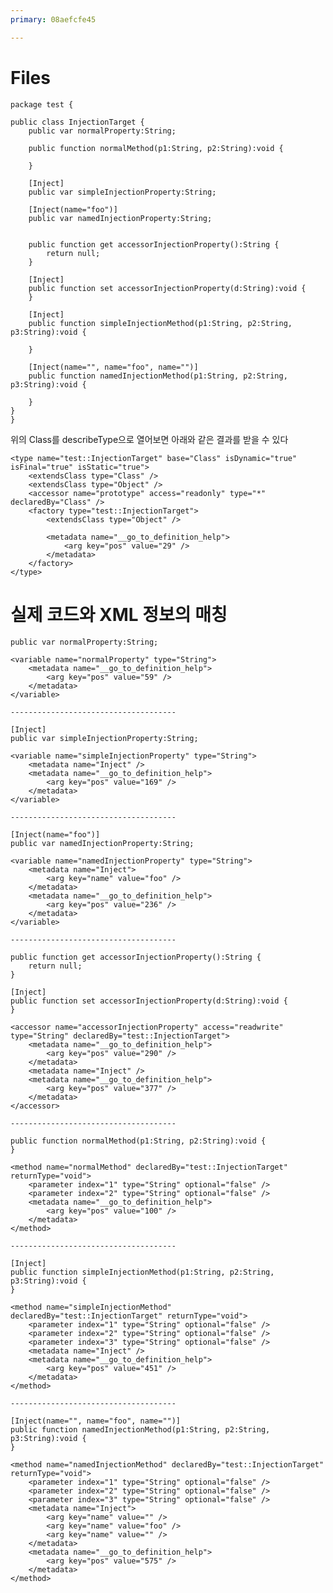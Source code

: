 ```yaml
---
primary: 08aefcfe45

---
```


# Files

	package test {

	public class InjectionTarget {
		public var normalProperty:String;

		public function normalMethod(p1:String, p2:String):void {

		}

		[Inject]
		public var simpleInjectionProperty:String;

		[Inject(name="foo")]
		public var namedInjectionProperty:String;


		public function get accessorInjectionProperty():String {
			return null;
		}

		[Inject]
		public function set accessorInjectionProperty(d:String):void {
		}

		[Inject]
		public function simpleInjectionMethod(p1:String, p2:String, p3:String):void {

		}

		[Inject(name="", name="foo", name="")]
		public function namedInjectionMethod(p1:String, p2:String, p3:String):void {

		}
	}
	}


위의 Class를 describeType으로 열어보면 아래와 같은 결과를 받을 수 있다

	<type name="test::InjectionTarget" base="Class" isDynamic="true" isFinal="true" isStatic="true">
		<extendsClass type="Class" />
		<extendsClass type="Object" />
		<accessor name="prototype" access="readonly" type="*" declaredBy="Class" />
		<factory type="test::InjectionTarget">
			<extendsClass type="Object" />
			
			<metadata name="__go_to_definition_help">
				<arg key="pos" value="29" />
			</metadata>
		</factory>
	</type>


# 실제 코드와 XML 정보의 매칭

	public var normalProperty:String;
	
	<variable name="normalProperty" type="String">
		<metadata name="__go_to_definition_help">
			<arg key="pos" value="59" />
		</metadata>
	</variable>
	
	-------------------------------------

	[Inject]
	public var simpleInjectionProperty:String;

	<variable name="simpleInjectionProperty" type="String">
		<metadata name="Inject" />
		<metadata name="__go_to_definition_help">
			<arg key="pos" value="169" />
		</metadata>
	</variable>

	-------------------------------------

	[Inject(name="foo")]
	public var namedInjectionProperty:String;

	<variable name="namedInjectionProperty" type="String">
		<metadata name="Inject">
			<arg key="name" value="foo" />
		</metadata>
		<metadata name="__go_to_definition_help">
			<arg key="pos" value="236" />
		</metadata>
	</variable>

	-------------------------------------

	public function get accessorInjectionProperty():String {
		return null;
	}

	[Inject]
	public function set accessorInjectionProperty(d:String):void {
	}

	<accessor name="accessorInjectionProperty" access="readwrite" type="String" declaredBy="test::InjectionTarget">
		<metadata name="__go_to_definition_help">
			<arg key="pos" value="290" />
		</metadata>
		<metadata name="Inject" />
		<metadata name="__go_to_definition_help">
			<arg key="pos" value="377" />
		</metadata>
	</accessor>

	-------------------------------------

	public function normalMethod(p1:String, p2:String):void {
	}

	<method name="normalMethod" declaredBy="test::InjectionTarget" returnType="void">
		<parameter index="1" type="String" optional="false" />
		<parameter index="2" type="String" optional="false" />
		<metadata name="__go_to_definition_help">
			<arg key="pos" value="100" />
		</metadata>
	</method>

	-------------------------------------

	[Inject]
	public function simpleInjectionMethod(p1:String, p2:String, p3:String):void {
	}

	<method name="simpleInjectionMethod" declaredBy="test::InjectionTarget" returnType="void">
		<parameter index="1" type="String" optional="false" />
		<parameter index="2" type="String" optional="false" />
		<parameter index="3" type="String" optional="false" />
		<metadata name="Inject" />
		<metadata name="__go_to_definition_help">
			<arg key="pos" value="451" />
		</metadata>
	</method>

	-------------------------------------

	[Inject(name="", name="foo", name="")]
	public function namedInjectionMethod(p1:String, p2:String, p3:String):void {
	}

	<method name="namedInjectionMethod" declaredBy="test::InjectionTarget" returnType="void">
		<parameter index="1" type="String" optional="false" />
		<parameter index="2" type="String" optional="false" />
		<parameter index="3" type="String" optional="false" />
		<metadata name="Inject">
			<arg key="name" value="" />
			<arg key="name" value="foo" />
			<arg key="name" value="" />
		</metadata>
		<metadata name="__go_to_definition_help">
			<arg key="pos" value="575" />
		</metadata>
	</method>




